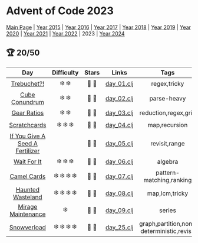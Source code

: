 # Advent of Code 2023

[Main Page](https://adventofcode.com/2023) | [Year 2015](/src/aoclj/year_2015/) | [Year 2016](/src/aoclj/year_2016/) | [Year 2017](/src/aoclj/year_2017/) | [Year 2018](/src/aoclj/year_2018/) | [Year 2019](/src/aoclj/year_2019/) | [Year 2020](/src/aoclj/year_2020/) | [Year 2021](/src/aoclj/year_2021/) | [Year 2022](/src/aoclj/year_2022/) | 2023 | [Year 2024](/src/aoclj/year_2024/)

## :trophy: 20/50

| Day | Difficulty | Stars | Links | Tags |
|:---: | :---: | :---: | :---: | :----: |
[Trebuchet?!](http://www.adventofcode.com/2023/day/1)|:snowflake: :snowflake:|:star2: :star2:|[day_01.clj](/src/aoclj/year_2023/day_01.clj)|regex,tricky
[Cube Conundrum](http://www.adventofcode.com/2023/day/2)|:snowflake: :snowflake:|:star2: :star2:|[day_02.clj](/src/aoclj/year_2023/day_02.clj)|parse-heavy
[Gear Ratios](http://www.adventofcode.com/2023/day/3)|:snowflake: :snowflake:|:star2: :star2:|[day_03.clj](/src/aoclj/year_2023/day_03.clj)|reduction,regex,grid
[Scratchcards](http://www.adventofcode.com/2023/day/4)|:snowflake: :snowflake: :snowflake:|:star2: :star2:|[day_04.clj](/src/aoclj/year_2023/day_04.clj)|map,recursion
[If You Give A Seed A Fertilizer](http://www.adventofcode.com/2023/day/5)||:star2: :star2:|[day_05.clj](/src/aoclj/year_2023/day_05.clj)|revisit,range
[Wait For It](http://www.adventofcode.com/2023/day/6)|:snowflake: :snowflake: :snowflake:|:star2: :star2:|[day_06.clj](/src/aoclj/year_2023/day_06.clj)|algebra
[Camel Cards](http://www.adventofcode.com/2023/day/7)|:snowflake: :snowflake: :snowflake: :snowflake:|:star2: :star2:|[day_07.clj](/src/aoclj/year_2023/day_07.clj)|pattern-matching,ranking
[Haunted Wasteland](http://www.adventofcode.com/2023/day/8)|:snowflake: :snowflake: :snowflake: :snowflake:|:star2: :star2:|[day_08.clj](/src/aoclj/year_2023/day_08.clj)|map,lcm,tricky
[Mirage Maintenance](http://www.adventofcode.com/2023/day/9)|:snowflake:|:star2: :star2:|[day_09.clj](/src/aoclj/year_2023/day_09.clj)|series
[Snowverload](http://www.adventofcode.com/2023/day/25)|:snowflake: :snowflake: :snowflake: :snowflake:|:star2: :star2:|[day_25.clj](/src/aoclj/year_2023/day_25.clj)|graph,partition,non-deterministic,revisit
